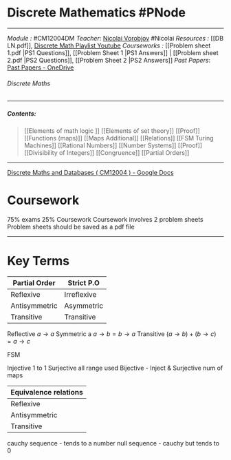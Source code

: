 # Discrete Mathematics #PNode
---
*Module :*  #CM12004DM 
*Teacher*: [Nicolai Vorobjov](https://moodle.bath.ac.uk/user/profile.php?id=2806) #Nicolai
*Resources :* [[DB LN.pdf]], [Discrete Math Playlist Youtube](https://www.youtube.com/playlist?list=PLHXZ9OQGMqxersk8fUxiUMSIx0DBqsKZS)
*Courseworks :* [[Problem sheet 1.pdf |PS1 Questions]], [[Problem Sheet 1 |PS1 Answers]] | [[Problem sheet 2.pdf |PS2 Questions]], [[Problem Sheet 2 |PS2 Answers]]
*Past Papers*: [Past Papers - OneDrive](https://computingservices-my.sharepoint.com/personal/sb3250_bath_ac_uk/_layouts/15/onedrive.aspx?login_hint=sb3250%40bath%2Eac%2Euk&id=%2Fpersonal%2Fsb3250%5Fbath%5Fac%5Fuk%2FDocuments%2FResources%2FDiscrete%20Maths%2FPast%20Papers)

###### Discrete Maths
---
##### Contents: 
> [[Elements of math logic ]]
> [[Elements of set theory]]
> [[Proof]]
> [[Functions (maps)]]
> [[Maps Additional]]
> [[Relations]]
> [[FSM Turing Machines]]
> [[Rational Numbers]]
> [[Number Systems]]
> [[Proof]]
> [[Divisibility of Integers]]
> [[Congruence]]
> [[Partial Orders]]

--- 
[Discrete Maths and Databases ( CM12004 ) - Google Docs](https://docs.google.com/document/d/1NkRyIM7WCvkm3J7xhbn9Dw6zVJ1sqRxfCue00pkZngA/edit#heading=h.4chf0znkme2v) 
# Coursework

75% exams 25% Coursework
Coursework involves 2 problem sheets 
Problem sheets should be saved as a pdf file

---
# Key Terms 
| Partial Order | Strict P.O |
| ---- | ---- |
| Reflexive | Irreflexive |
| Antisymmetric | Asymmetric |
| Transitive | Transitive |
Reflective $a \to a$
Symmetric a $a \to b = b \to a$
Transitive $(a \to b) + (b \to c) = a \to c$

FSM 

Injective 1 to 1
Surjective all range used
Bijective - Inject & Surjective 
num of maps 

|Equivalence relations |
| ---- |
| Reflexive |
| Antisymmetric |
| Transitive |
cauchy sequence - tends to a number 
null sequence - cauchy but tends to 0 





